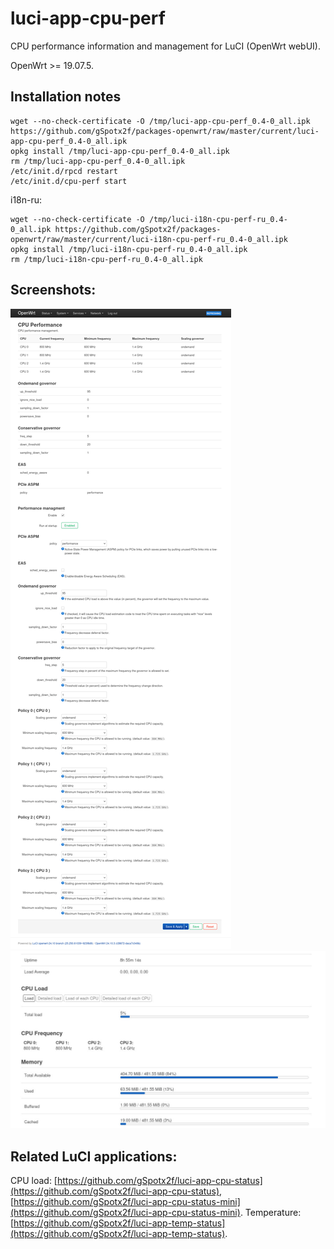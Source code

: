 # luci-app-cpu-perf
CPU performance information and management for LuCI (OpenWrt webUI).

OpenWrt >= 19.07.5.

## Installation notes

    wget --no-check-certificate -O /tmp/luci-app-cpu-perf_0.4-0_all.ipk https://github.com/gSpotx2f/packages-openwrt/raw/master/current/luci-app-cpu-perf_0.4-0_all.ipk
    opkg install /tmp/luci-app-cpu-perf_0.4-0_all.ipk
    rm /tmp/luci-app-cpu-perf_0.4-0_all.ipk
    /etc/init.d/rpcd restart
    /etc/init.d/cpu-perf start

i18n-ru:

    wget --no-check-certificate -O /tmp/luci-i18n-cpu-perf-ru_0.4-0_all.ipk https://github.com/gSpotx2f/packages-openwrt/raw/master/current/luci-i18n-cpu-perf-ru_0.4-0_all.ipk
    opkg install /tmp/luci-i18n-cpu-perf-ru_0.4-0_all.ipk
    rm /tmp/luci-i18n-cpu-perf-ru_0.4-0_all.ipk

## Screenshots:

![](https://github.com/gSpotx2f/luci-app-cpu-perf/blob/master/screenshots/01.jpg)
![](https://github.com/gSpotx2f/luci-app-cpu-perf/blob/master/screenshots/02.jpg)

## Related LuCI applications:

CPU load: [https://github.com/gSpotx2f/luci-app-cpu-status](https://github.com/gSpotx2f/luci-app-cpu-status), [https://github.com/gSpotx2f/luci-app-cpu-status-mini](https://github.com/gSpotx2f/luci-app-cpu-status-mini).
Temperature: [https://github.com/gSpotx2f/luci-app-temp-status](https://github.com/gSpotx2f/luci-app-temp-status).
